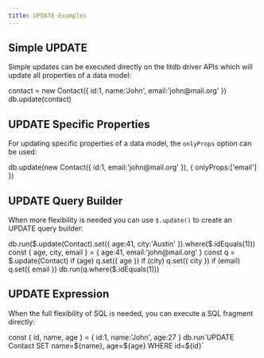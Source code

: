 ```yaml
---
title: UPDATE Examples
---
```


## Simple UPDATE

Simple updates can be executed directly on the litdb driver APIs which will update all properties of a data model:

<live-preview>
contact = new Contact({ id:1, name:'John', email:'john@mail.org' })
db.update(contact)
</live-preview>

## UPDATE Specific Properties

For updating specific properties of a data model, the `onlyProps` option can be used:

<live-preview>
db.update(new Contact({ id:1, email:'john@mail.org' }), { onlyProps:['email'] })
</live-preview>

## UPDATE Query Builder

When more flexibility is needed you can use `$.update()` to create an UPDATE query builder:

<live-preview>
db.run($.update(Contact).set({ age:41, city:'Austin' }).where($.idEquals(1)))
const { age, city, email } = { age:41, email:'john@mail.org' }
const q = $.update(Contact)
if (age) q.set({ age })
if (city) q.set({ city })
if (email) q.set({ email })
db.run(q.where($.idEquals(1)))
</live-preview>

## UPDATE Expression

When the full flexibility of SQL is needed, you can execute a SQL fragment directly:

<live-preview>
const { id, name, age } = { id:1, name:'John', age:27 }
db.run`UPDATE Contact SET name=${name}, age=${age} WHERE id=${id}`
</live-preview>